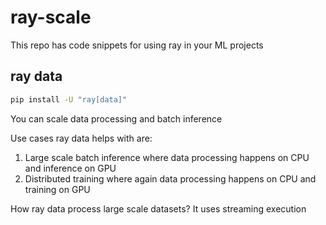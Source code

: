 # ray-scale
This repo has code snippets for using ray in your ML projects

## ray data

```bash
pip install -U "ray[data]"
```

You can scale data processing and batch inference

Use cases ray data helps with are:
1. Large scale batch inference where data processing happens on CPU and inference on GPU
2. Distributed training where again data processing happens on CPU and training on GPU

How ray data process large scale datasets? It uses streaming execution
